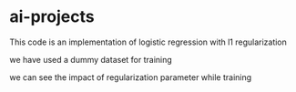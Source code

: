 # ai-projects
This code is an implementation  of logistic regression with l1 regularization

we have used a dummy dataset for training 

we can see the impact of regularization parameter while training 
